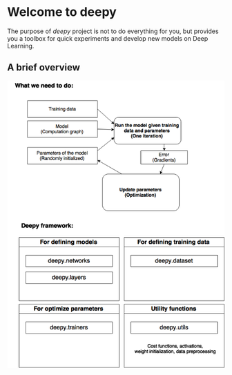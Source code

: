 # Welcome to deepy

The purpose of *deepy* project is not to do everything for you,
but provides you a toolbox for quick experiments and develop new models on Deep Learning.
 
## A brief overview

![Overview of deepy](static/deepy.png)
